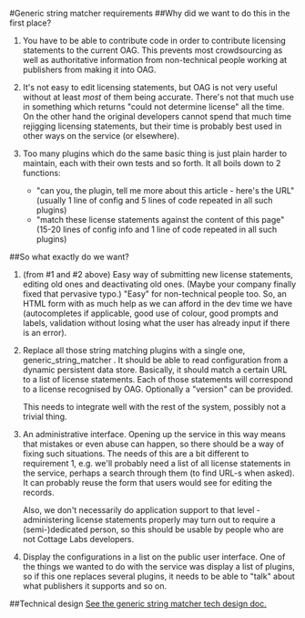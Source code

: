 #Generic string matcher requirements
##Why did we want to do this in the first place?

1. You have to be able to contribute code in order to contribute
licensing statements to the current OAG. This prevents most
crowdsourcing as well as authoritative information from non-technical
people working at publishers from making it into OAG.

2. It's not easy to edit licensing statements, but OAG is not very
useful without at least *most* of them being accurate. There's not that
much use in something which returns "could not determine license" all
the time. On the other hand the original developers cannot spend that
much time
rejigging licensing statements, but their time is probably
best used in other ways on the service (or elsewhere).

3. Too many plugins which do the same basic thing is just plain harder
to maintain, each with their own tests and so forth. It all boils down
to 2 functions:
    - "can you, the plugin, tell me more about this article - here's the
      URL" (usually 1 line of config and 5 lines of code repeated in all
      such plugins)
    - "match these license statements against the content of this page"
      (15-20 lines of config info and 1 line of code repeated in all
      such plugins)

##So what exactly do we want?
1. (from #1 and #2 above) Easy way of submitting new license statements,
editing old ones and deactivating old ones. (Maybe your company finally
fixed that pervasive typo.) "Easy" for non-technical people too. So, an
HTML form with as much help as we can afford in the dev time we have
(autocompletes if applicable, good use of colour, good prompts and
labels, validation without losing what the user has already input if
there is an error).

2. Replace all those string matching plugins with a single one,
generic_string_matcher . It should be able to read configuration from
a dynamic persistent data store. Basically, it should match a certain
URL to a list of license statements. Each of those statements will
correspond to a license recognised by OAG. Optionally a "version" can be
provided.

    This needs to integrate well with the rest of the system, possibly not a
    trivial thing.

3. An administrative interface. Opening up the service in this way means
that mistakes or even abuse can happen, so there should be a way of
fixing such situations. The needs of this are a bit different to
requirement 1, e.g. we'll probably need a list of all license statements
in the service, perhaps a search through them (to find URL-s when
asked). It can probably reuse the form that users would see for editing
the records.

    Also, we don't necessarily do application support to that level -
    administering license statements properly may turn out to require a
    (semi-)dedicated person, so this should be usable by people who are not
    Cottage Labs developers.

4. Display the configurations in a list on the public user interface.
One of the things we wanted to do with the service was display a list of
plugins, so if this one replaces several plugins, it needs to be able to
"talk" about what publishers it supports and so on.

##Technical design
[See the generic string matcher tech design doc.](generic_string_matcher_tech_design.md)
